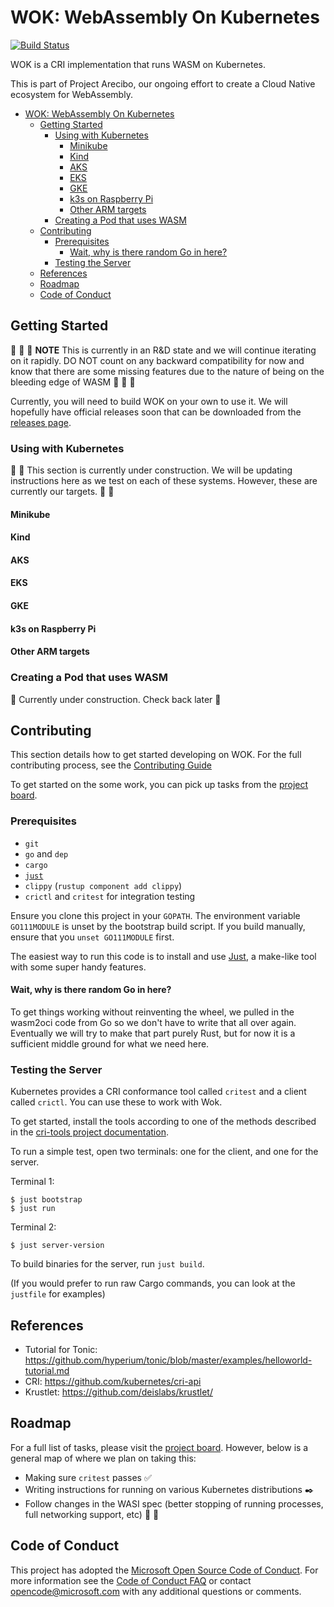 # WOK: WebAssembly On Kubernetes

[![Build
Status](https://github.com/deislabs/wok/workflows/Build%20and%20Test/badge.svg?branch=master)](https://github.com/deislabs/wok/actions?query=workflow%3A%22Build+and+Test%22)

WOK is a CRI implementation that runs WASM on Kubernetes.

This is part of Project Arecibo, our ongoing effort to create a Cloud Native
ecosystem for WebAssembly.

- [WOK: WebAssembly On Kubernetes](#wok-webassembly-on-kubernetes)
  - [Getting Started](#getting-started)
    - [Using with Kubernetes](#using-with-kubernetes)
      - [Minikube](#minikube)
      - [Kind](#kind)
      - [AKS](#aks)
      - [EKS](#eks)
      - [GKE](#gke)
      - [k3s on Raspberry Pi](#k3s-on-raspberry-pi)
      - [Other ARM targets](#other-arm-targets)
    - [Creating a Pod that uses WASM](#creating-a-pod-that-uses-wasm)
  - [Contributing](#contributing)
    - [Prerequisites](#prerequisites)
      - [Wait, why is there random Go in here?](#wait-why-is-there-random-go-in-here)
    - [Testing the Server](#testing-the-server)
  - [References](#references)
  - [Roadmap](#roadmap)
  - [Code of Conduct](#code-of-conduct)

## Getting Started

:rotating_light: :rotating_light: :rotating_light: **NOTE** This is currently in
an R&D state and we will continue iterating on it rapidly. DO NOT count on any
backward compatibility for now and know that there are some missing features due
to the nature of being on the bleeding edge of WASM :rotating_light:
:rotating_light: :rotating_light:

Currently, you will need to build WOK on your own to use it. We will hopefully
have official releases soon that can be downloaded from the [releases
page](https://github.com/deislabs/wok/releases).

### Using with Kubernetes
:construction: :construction: This section is currently under construction. We
will be updating instructions here as we test on each of these systems. However,
these are currently our targets. :construction: :construction:

#### Minikube

#### Kind

#### AKS

#### EKS

#### GKE

#### k3s on Raspberry Pi

#### Other ARM targets

### Creating a Pod that uses WASM
:construction: Currently under construction. Check back later :construction:

## Contributing
This section details how to get started developing on WOK. For the full
contributing process, see the [Contributing Guide](./CONTRIBUTING.md)

To get started on the some work, you can pick up tasks from the [project
board](https://github.com/deislabs/wok/projects/1).

### Prerequisites

- `git`
- `go` and `dep`
- `cargo`
- [`just`](https://github.com/casey/just)
- `clippy` (`rustup component add clippy`)
- `crictl` and `critest` for integration testing

Ensure you clone this project in your `GOPATH`.  The environment variable
`GO111MODULE` is unset by the bootstrap build script.  If you build manually,
ensure that you `unset GO111MODULE` first.

The easiest way to run this code is to install and use
[Just](https://github.com/casey/just), a make-like tool with some super handy
features.

#### Wait, why is there random Go in here?
To get things working without reinventing the wheel, we pulled in the wasm2oci
code from Go so we don't have to write that all over again. Eventually we will
try to make that part purely Rust, but for now it is a sufficient middle ground
for what we need here.

### Testing the Server

Kubernetes provides a CRI conformance tool called `critest` and a client called
`crictl`. You can use these to work with Wok.

To get started, install the tools according to one of the methods described in
the [cri-tools project
documentation](https://github.com/kubernetes-sigs/cri-tools).

To run a simple test, open two terminals: one for the client, and one for the
server.

Terminal 1:

```
$ just bootstrap
$ just run
```

Terminal 2:

```
$ just server-version
```

To build binaries for the server, run `just build`.

(If you would prefer to run raw Cargo commands, you can look at the `justfile`
for examples)

## References

- Tutorial for Tonic:
  https://github.com/hyperium/tonic/blob/master/examples/helloworld-tutorial.md
- CRI: https://github.com/kubernetes/cri-api
- Krustlet: https://github.com/deislabs/krustlet/

## Roadmap
For a full list of tasks, please visit the [project
board](https://github.com/deislabs/wok/projects/1). However, below is a general
map of where we plan on taking this:

- Making sure `critest` passes :white_check_mark:
- Writing instructions for running on various Kubernetes distributions
  :black_nib:
- Follow changes in the WASI spec (better stopping of running processes, full
  networking support, etc) :speedboat: :dash:

## Code of Conduct

This project has adopted the [Microsoft Open Source Code of
Conduct](https://opensource.microsoft.com/codeofconduct/). For more information
see the [Code of Conduct
FAQ](https://opensource.microsoft.com/codeofconduct/faq/) or contact
[opencode@microsoft.com](mailto:opencode@microsoft.com) with any additional
questions or comments.
